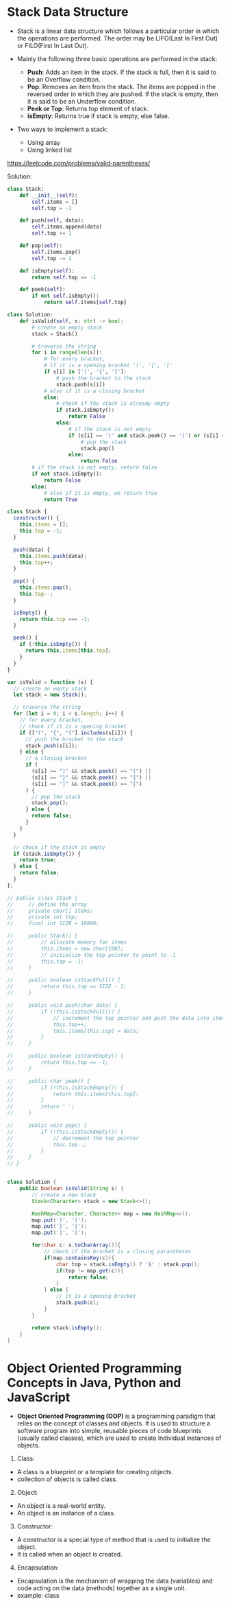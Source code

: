 # Stack Data Structure

- Stack is a linear data structure which follows a particular order in which the operations are performed. The order may be LIFO(Last In First Out) or FILO(First In Last Out).

- Mainly the following three basic operations are performed in the stack:

  - **Push**: Adds an item in the stack. If the stack is full, then it is said to be an Overflow condition.
  - **Pop**: Removes an item from the stack. The items are popped in the reversed order in which they are pushed. If the stack is empty, then it is said to be an Underflow condition.
  - **Peek or Top**: Returns top element of stack.
  - **isEmpty**: Returns true if stack is empty, else false.

- Two ways to implement a stack:
  - Using array
  - Using linked list

https://leetcode.com/problems/valid-parentheses/

Solution:

```python
class Stack:
    def __init__(self):
        self.items = []
        self.top = -1

    def push(self, data):
        self.items.append(data)
        self.top += 1

    def pop(self):
        self.items.pop()
        self.top -= 1

    def isEmpty(self):
        return self.top == -1

    def peek(self):
        if not self.isEmpty():
            return self.items[self.top]

class Solution:
    def isValid(self, s: str) -> bool:
        # create an empty stack
        stack = Stack()

        # traverse the string
        for i in range(len(s)):
            # for every bracket,
            # if it is a opening bracket '(', '{', '['
            if s[i] in ['(', '{', '[']:
                # push the bracket to the stack
                stack.push(s[i])
            # else if it is a closing bracket
            else:
                # check if the stack is already empty
                if stack.isEmpty():
                    return False
                else:
                    # if the stack is not empty
                    if (s[i] == ')' and stack.peek() == '(') or (s[i] == '}' and stack.peek() == '{') or (s[i] == ']' and stack.peek() == '['):
                        # pop the stack
                        stack.pop()
                    else:
                        return False
        # if the stack is not empty, return false
        if not stack.isEmpty():
            return False
        else:
            # else if it is empty, we return true
            return True
```

```javascript
class Stack {
  constructor() {
    this.items = [];
    this.top = -1;
  }

  push(data) {
    this.items.push(data);
    this.top++;
  }

  pop() {
    this.items.pop();
    this.top--;
  }

  isEmpty() {
    return this.top === -1;
  }

  peek() {
    if (!this.isEmpty()) {
      return this.items[this.top];
    }
  }
}

var isValid = function (s) {
  // create an empty stack
  let stack = new Stack();

  // traverse the string
  for (let i = 0; i < s.length; i++) {
    // for every bracket,
    // check if it is a opening bracket
    if (["(", "{", "["].includes(s[i])) {
      // push the bracket to the stack
      stack.push(s[i]);
    } else {
      // a closing bracket
      if (
        (s[i] == ")" && stack.peek() == "(") ||
        (s[i] == "}" && stack.peek() == "{") ||
        (s[i] == "]" && stack.peek() == "[")
      ) {
        // pop the stack
        stack.pop();
      } else {
        return false;
      }
    }
  }

  // check if the stack is empty
  if (stack.isEmpty()) {
    return true;
  } else {
    return false;
  }
};
```

```java
// public class Stack {
//     // define the array
//     private char[] items;
//     private int top;
//     final int SIZE = 10000;

//     public Stack() {
//         // allocate memory for items
//         this.items = new char[100];
//         // initialize the top pointer to point to -1
//         this.top = -1;
//     }

//     public boolean isStackFull() {
//         return this.top == SIZE - 1;
//     }

//     public void push(char data) {
//         if (!this.isStackFull()) {
//             // increment the top pointer and push the data into items @ top index
//             this.top++;
//             this.items[this.top] = data;
//         }
//     }

//     public boolean isStackEmpty() {
//         return this.top == -1;
//     }

//     public char peek() {
//         if (!this.isStackEmpty()) {
//             return this.items[this.top];
//         }
//         return ' ';
//     }

//     public void pop() {
//         if (!this.isStackEmpty()) {
//             // decrement the top pointer
//             this.top--;
//         }
//     }
// }


class Solution {
    public boolean isValid(String s) {
        // create a new Stack
        Stack<Character> stack = new Stack<>();

        HashMap<Character, Character> map = new HashMap<>();
        map.put(')', '(');
        map.put('}', '{');
        map.put(']', '[');

        for(char c: s.toCharArray()){
            // check if the bracket is a closing parantheses
            if(map.containsKey(c)){
                char top = stack.isEmpty() ? '$' : stack.pop();
                if(top != map.get(c)){
                    return false;
                }
            } else {
                // it is a opening bracket
                stack.push(c);
            }
        }

        return stack.isEmpty();
    }
}
```

# Object Oriented Programming Concepts in Java, Python and JavaScript

- **Object Oriented Programming (OOP)** is a programming paradigm that relies on the concept of classes and objects. It is used to structure a software program into simple, reusable pieces of code blueprints (usually called classes), which are used to create individual instances of objects.

1. Class:

- A class is a blueprint or a template for creating objects.
- collection of objects is called class.

2. Object:

- An object is a real-world entity.
- An object is an instance of a class.

3. Constructor:

- A constructor is a special type of method that is used to initialize the object.
- It is called when an object is created.

4. Encapsulation:

- Encapsulation is the mechanism of wrapping the data (variables) and code acting on the data (methods) together as a single unit.
- example: class
